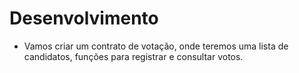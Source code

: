 # Desenvolvimento

- Vamos criar um contrato de votação, onde teremos uma lista de candidatos, funções para registrar e consultar votos.
